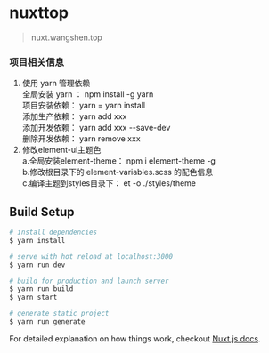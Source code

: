 # nuxttop

> nuxt.wangshen.top

### 项目相关信息
1. 使用 yarn 管理依赖      
    全局安装 yarn ： npm install -g yarn   
    项目安装依赖：  yarn = yarn install   
    添加生产依赖：  yarn add xxx   
    添加开发依赖：  yarn add xxx --save-dev    
    删除开发依赖：  yarn remove xxx   
2. 修改element-ui主题色    
    a.全局安装element-theme： npm i element-theme -g   
    b.修改根目录下的 element-variables.scss 的配色信息   
    c.编译主题到styles目录下： et -o ./styles/theme 

## Build Setup

``` bash
# install dependencies
$ yarn install

# serve with hot reload at localhost:3000
$ yarn run dev

# build for production and launch server
$ yarn run build
$ yarn start

# generate static project
$ yarn run generate
```

For detailed explanation on how things work, checkout [Nuxt.js docs](https://nuxtjs.org).
